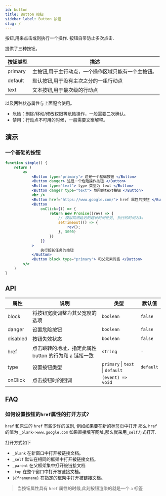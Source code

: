 ```yaml
---
id: button
title: Button 按钮
sidebar_label: Button 按钮
slug: /
---
```


按钮,用来点击或则执行一个操作. 按钮自带防止多次点击.

提供了三种按钮。

| 按钮类型 | 描述
|----     |---------
|primary  | 主按钮,用于主行动点，一个操作区域只能有一个主按钮。
|default  | 默认按钮,用于没有主次之分的一组行动点
|text     | 文本按钮,用于最次级的行动点


以及两种状态属性与上面配合使用。

- 危险：删除/移动/修改权限等危险操作，一般需要二次确认。
- 禁用：行动点不可用的时候，一般需要文案解释。

## 演示

### 一个基础的按钮

```jsx live
function simple() {
    return (
        <>
            <Button type="primary"> 这是一个基础按钮 </Button>
            <Button danger> 这是一个危险操作按钮 </Button>
            <Button type="text"> type 类型为 text </Button>
            <Button danger type="text"> 危险的text按钮 </Button>
            <br />
            <Button href="https://www.google.com/"> href 属性的按钮 </Button>
            <Button
                onClick={() => {
                    return new Promise((rev) => {
                        // 模拟网络延迟的超长时间任务, 执行的时间为3s
                        setTimeout(() => {
                            rev();
                        }, 3000)
                    })
                }}
            >
                执行超长任务的按钮
            </Button>
            <Button block type="primary"> 和父元素同宽 </Button>
        </>
    )
}
```


## API

|属性               |说明                |类型                                                                  |默认值
|-------            |------             |------                                                               |------------
|block              |将按钮宽度调整为其父宽度的选项 |`boolean`                                                     | `false`
|danger             |设置危险按钮         |`boolean`                                                            | `false`
|disabled	          |按钮失效状态         |`boolean`                                                            | `false`
|href               |点击跳转的地址，指定此属性 button 的行为和 a 链接一致| `string`                                 | -
|type               |设置按钮类型         |`primary` \| `text` \| `default`                                     | `default` 
|onClick            |点击按钮时的回调      |`(event) => void`                                                    |


## FAQ 

### 如何设置按钮的`href`属性的打开方式?


`href` 和原生的 `href` 有些少许的区别, 例如如果要在新的标签页中打开
那么 `href` 的值为 `_blank->www.google.com` 如果直接填写网址,那么就采用`_self`方式打开.


打开方式如下

- `_blank` 在新窗口中打开被链接文档。
- `_self` 默认在相同的框架中打开被链接文档。
- `_parent` 在父框架集中打开被链接文档
- `_top` 在整个窗口中打开被链接文档。
- `${framename}` 在指定的框架中打开被链接文档。

> 当按钮属性具有 `href` 属性的时候,此刻按钮渲染的就是一个 `a` 标签